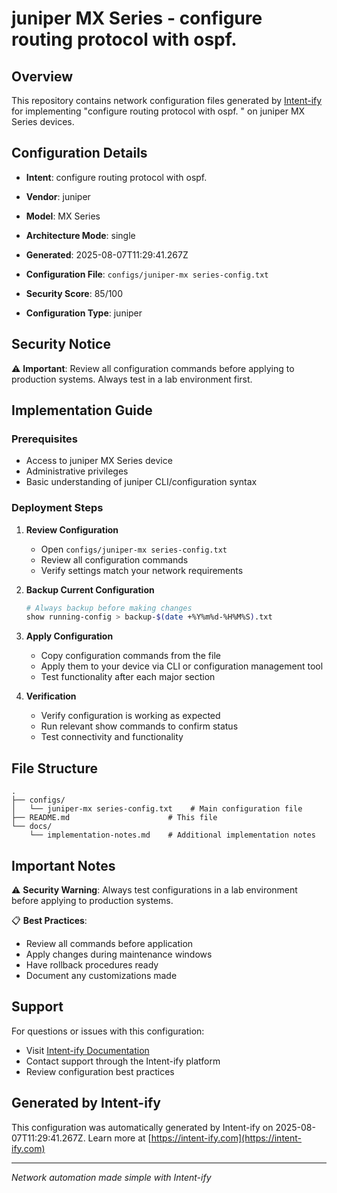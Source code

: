 # juniper MX Series - configure routing protocol with ospf.


## Overview
This repository contains network configuration files generated by [Intent-ify](https://intent-ify.com) for implementing "configure routing protocol with ospf.
" on juniper MX Series devices.

## Configuration Details
- **Intent**: configure routing protocol with ospf.

- **Vendor**: juniper
- **Model**: MX Series
- **Architecture Mode**: single
- **Generated**: 2025-08-07T11:29:41.267Z
- **Configuration File**: `configs/juniper-mx series-config.txt`
- **Security Score**: 85/100
- **Configuration Type**: juniper

## Security Notice
⚠️ **Important**: Review all configuration commands before applying to production systems. Always test in a lab environment first.

## Implementation Guide

### Prerequisites
- Access to juniper MX Series device
- Administrative privileges
- Basic understanding of juniper CLI/configuration syntax

### Deployment Steps

1. **Review Configuration**
   - Open `configs/juniper-mx series-config.txt`
   - Review all configuration commands
   - Verify settings match your network requirements

2. **Backup Current Configuration**
   ```bash
   # Always backup before making changes
   show running-config > backup-$(date +%Y%m%d-%H%M%S).txt
   ```

3. **Apply Configuration**
   - Copy configuration commands from the file
   - Apply them to your device via CLI or configuration management tool
   - Test functionality after each major section

4. **Verification**
   - Verify configuration is working as expected
   - Run relevant show commands to confirm status
   - Test connectivity and functionality

## File Structure
```
.
├── configs/
│   └── juniper-mx series-config.txt    # Main configuration file
├── README.md                      # This file
└── docs/
    └── implementation-notes.md    # Additional implementation notes
```

## Important Notes

⚠️ **Security Warning**: Always test configurations in a lab environment before applying to production systems.

📋 **Best Practices**:
- Review all commands before application
- Apply changes during maintenance windows
- Have rollback procedures ready
- Document any customizations made

## Support

For questions or issues with this configuration:
- Visit [Intent-ify Documentation](https://www.intent-ify.com/docs)
- Contact support through the Intent-ify platform
- Review configuration best practices

## Generated by Intent-ify
This configuration was automatically generated by Intent-ify on 2025-08-07T11:29:41.267Z. 
Learn more at [https://intent-ify.com](https://intent-ify.com)

---
*Network automation made simple with Intent-ify*